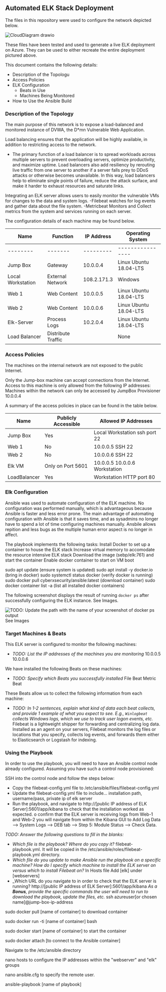 ## Automated ELK Stack Deployment

The files in this repository were used to configure the network depicted below.


![CloudDiagram drawio](https://user-images.githubusercontent.com/77586504/166480640-f6ac5dc8-98c6-40db-84dd-86a2f5eec887.png)

These files have been tested and used to generate a live ELK deployment on Azure. They can be used to either recreate the entire deployment pictured above.



This document contains the following details:
- Description of the Topologu
- Access Policies
- ELK Configuration
  - Beats in Use
  - Machines Being Monitored
- How to Use the Ansible Build


### Description of the Topology

The main purpose of this network is to expose a load-balanced and monitored instance of DVWA, the D*mn Vulnerable Web Application.

Load balancing ensures that the application will be highly available, in addition to restricting access to the network.
- The primary function of a load balancer is to spread workloads across multiple servers to prevent overloading servers, optimize productivity, and maximize uptime. Load balancers also add resiliency by rerouting live traffic from one server to another if a server falls prey to DDoS attacks or otherwise becomes unavailable. In this way, load balancers help to eliminate single points of failure, reduce the attack surface, and make it harder to exhaust resources and saturate links.

Integrating an ELK server allows users to easily monitor the vulnerable VMs for changes to the data and system logs.
-Filebeat watches for log events and gather data about the file system.
-Metricbeat Monitors and Collect metrics from the system and services running on each server.

The configuration details of each machine may be found below.


| Name              	| Function           	| IP Address  	| Operating System       	|
|-------------------	|--------------------	|-------------	|------------------------	|
| --------          	| -------            	| ---------   	| ----------------       	|
| Jump Box          	| Gateway            	| 10.0.0.4    	| Linux Ubuntu 18.04-LTS 	|
| Local Workstation 	| External Network   	| 108.2.171.3 	| Windows                	|
| Web 1             	| Web Content        	| 10.0.0.5    	| Linux Ubuntu 18.04-LTS 	|
| Web 2             	| Web Content        	| 10.0.0.6    	| Linux Ubuntu 18.04-LTS 	|
| Elk-Server        	| Process Logs       	| 10.2.0.4    	| Linux Ubuntu 18.04-LTS 	|
| Load Balancer     	| Distribute Traffic 	|             	| None                   	|

### Access Policies

The machines on the internal network are not exposed to the public Internet. 

Only the Jump-box machine can accept connections from the Internet. Access to this machine is only allowed from the following IP addresses:
Machines within the network can only be accessed by JumpBox Provisioner 10.0.0.4


A summary of the access policies in place can be found in the table below.

| Name        | Publicly Accessible | Allowed IP Addresses         |
|-------------|---------------------|------------------------------|
| Jump Box    | Yes                 | Local Workstation ssh port 22|
| Web 1       | No                  | 10.0.0.5 SSH 22              |
| Web 2       | No                  | 10.0.0.6 SSH 22              |
| Elk VM      | Only on Port 5601   | 10.0.0.5 10.0.0.6 Workstation|
| LoadBalancer| Yes                 | Workstation HTTP port 80     |

### Elk Configuration

Ansible was used to automate configuration of the ELK machine. No configuration was performed manually, which is advantageous because Ansible is faster and less error prone.
The main advantage of automating configuration with Ansible is that it saves time, and as sysadmins no longer have to spend a lot of time configuring machines manually. Ansbile allows repition and less bugs as the multiple human error aspect is no longer in affect.

The playbook implements the following tasks:
Install Docker to set up a container to house the ELK stack
Increase virtual memory to accomodate the resource intensive ELK stack
Download the image (sebp/elk:761) and start the container
Enable docker container to start on VM boot

sudo apt update (ensure system is updated)
sudo apt install -y docker.io (bring in docker)
sudo systemctl status docker (verify docker is running)
sudo docker pull cyberxsecurity/ansible:latest (download container)
sudo docker container list -a (list all installed docker containers)

The following screenshot displays the result of running `docker ps` after successfully configuring the ELK instance.
See Images.


![TODO: Update the path with the name of your screenshot of docker ps output](Images/docker_ps_output.png) See Images


### Target Machines & Beats
This ELK server is configured to monitor the following machines:
- _TODO: List the IP addresses of the machines you are monitoring_
10.0.0.5
10.0.0.6

We have installed the following Beats on these machines:
- _TODO: Specify which Beats you successfully installed_
File Beat
Metric Beat

These Beats allow us to collect the following information from each machine:
- _TODO: In 1-2 sentences, explain what kind of data each beat collects, and provide 1 example of what you expect to see. E.g., `Winlogbeat` collects Windows logs, which we use to track user logon events, etc._
Filebeat is a lightweight shipper for forwarding and centralizing log data. Installed as an agent on your servers, Filebeat monitors the log files or locations that you specify, collects log events, and forwards them either to Elasticsearch or Logstash for indexing.

### Using the Playbook
In order to use the playbook, you will need to have an Ansible control node already configured. Assuming you have such a control node provisioned: 

SSH into the control node and follow the steps below:
- Copy the filebeat-config.yml file to /etc/ansible/files/filebeat-config.yml
- Update the filebeat-config.yml file to include... installation path, username/pass, private ip of elk server
- Run the playbook, and navigate to  http://[public IP address of ELK Server]:5601/app/kibana to check that the installation worked as expected. o confirm that the ELK server is receiving logs from Web-1 and Web-2 you will navigate from within the Kibana GUI to Add Log Data --> System Logs --> DEB tab --> Step 5: Module Status --> Check Data.


_TODO: Answer the following questions to fill in the blanks:_
- _Which file is the playbook? Where do you copy it?_ filebeat-playbook.yml. It will be copied in the /etc/ansible/roles/filebeat-playbook.yml directory.
- _Which file do you update to make Ansible run the playbook on a specific machine? How do I specify which machine to install the ELK server on versus which to install Filebeat on?_ In Hosts file Add 
[elk] under [webservers]
- _Which URL do you navigate to in order to check that the ELK server is running?
http://[public IP address of ELK Server]:5601/app/kibana
_As a **Bonus**, provide the specific commands the user will need to run to download the playbook, update the files, etc._
ssh azureuser[or chosen name]@jump-box-ip-address

sudo docker pull [name of container] to download container

sudo docker run -ti [name of container] bash

sudo docker start [name of container] to start the container

sudo docker attach [to connect to the Ansible container]

Navigate to the /etc/ansible directory

nano hosts to configure the IP addresses within the "webserver" and "elk" groups

nano ansible.cfg to specify the remote user.

ansible-playbook [name of playbook]
